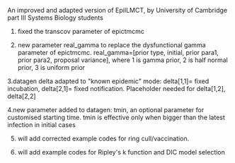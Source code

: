 An improved and adapted version of EpiILMCT,
by University of Cambridge part III Systems Biology students

1. fixed the transcov parameter of epictmcmc

2. new parameter real_gamma to replace the dysfunctional gamma parameter of epictmcmc. real_gamma=[prior type, initial, prior para1, prior para2, proposal variance], where 1 is gamma prior, 2 is half normal prior, 3 is uniform prior

3.datagen delta adapted to "known epidemic" mode: delta[1,1]= fixed incubation, delta[2,1]= fixed notification. Placeholder needed for delta[1,2], delta[2,2]

4.new parameter added to datagen: tmin, an optional parameter for customised starting time. tmin is effective only when bigger than the latest infection in initial cases

5. will add corrected example codes for ring cull/vaccination. 

6. will add example codes for Ripley's k function and DIC model selection 
